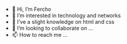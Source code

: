 - 👋 Hi, I’m Fercho
- 👀 I’m interested in technology and networks
- 🌱 I’ve a slight knowledge on html and css
- 💞️ I’m looking to collaborate on ...
- 📫 How to reach me ...

<!---
FerMorales12/FerMorales12 is a ✨ special ✨ repository because its `README.md` (this file) appears on your GitHub profile.
You can click the Preview link to take a look at your changes.
--->
